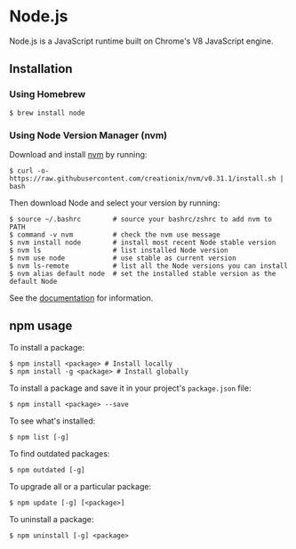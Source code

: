 # Node.js
Node.js is a JavaScript runtime built on Chrome's V8 JavaScript engine.

## Installation
### Using Homebrew

    $ brew install node

### Using Node Version Manager (nvm)
Download and install [nvm](https://github.com/creationix/nvm) by running:

    $ curl -o- https://raw.githubusercontent.com/creationix/nvm/v0.31.1/install.sh | bash

Then download Node and select your version by running:

    $ source ~/.bashrc        # source your bashrc/zshrc to add nvm to PATH
    $ command -v nvm          # check the nvm use message
    $ nvm install node        # install most recent Node stable version
    $ nvm ls                  # list installed Node version
    $ nvm use node            # use stable as current version
    $ nvm ls-remote           # list all the Node versions you can install
    $ nvm alias default node  # set the installed stable version as the default Node

See the [documentation](https://github.com/creationix/nvm#installation) for information.

## npm usage
To install a package:

    $ npm install <package> # Install locally
    $ npm install -g <package> # Install globally

To install a package and save it in your project's `package.json` file:

    $ npm install <package> --save

To see what's installed:

    $ npm list [-g]

To find outdated packages:

    $ npm outdated [-g]

To upgrade all or a particular package:

    $ npm update [-g] [<package>]

To uninstall a package:

    $ npm uninstall [-g] <package>
